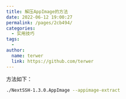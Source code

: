 ```yaml
---
title: 解压AppImage的方法
date: 2022-06-12 19:00:27
permalink: /pages/2cb494/
categories:
  - 实用技巧
tags:
  - 
author: 
  name: terwer
  link: https://github.com/terwer
---
```

方法如下：

```bash
./NextSSH-1.3.0.AppImage --appimage-extract
```

